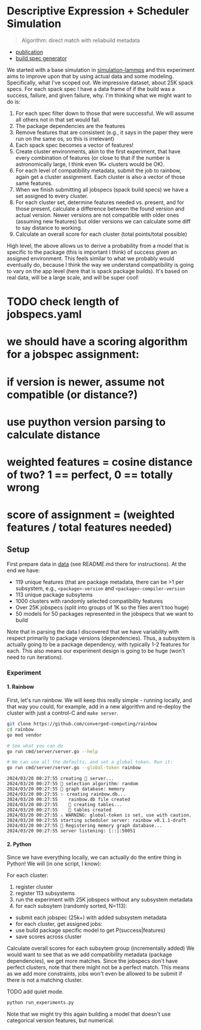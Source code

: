 # Descriptive Expression + Scheduler Simulation

> Algorithm: direct match with reliabuild metadata

- [publication](https://www.osti.gov/biblio/2223030)
- [build spec generator](https://github.com/buildsi/spack-buildspace-exploration)

We started with a base simulation in [simulation-lammps](../simulation-lammps) and this experiment aims to improve upon that by using actual data and some modeling. Specifically, what I've scoped out. We impressive dataset, about 25K spack specs. For each spack spec I have a data frame of if the build was a success, failure, and given failure, why. I'm thinking what we might want to do is:

1. For each spec filter down to those that were successful. We will assume all others not in that set would fail.
1. The package dependencies are the features
1. Remove features that are consistent (e.g., it says in the paper they were run on the same os, so this is irrelevant)
1. Each spack spec becomes a vector of features!
1. Create cluster environments, akin to the first experiment, that have every combination of features (or close to that if the number is astronomically large, I think even 1K+ clusters would be OK).
1. For each level of compatibility metadata, submit the job to rainbow, again get a cluster assignment. Each cluster is also a vector of those same features.
1. When we finish submitting all jobspecs (spack build specs) we have a set assigned to every cluster.
1. For each cluster set, determine features needed vs. present, and for those present, calculate a difference between the found version and actual version. Newer versions are not compatible with older ones (assuming new features) but older versions we can calculate some diff to say distance to working.
1. Calculate an overall score for each cluster (total points/total possible)

High level, the above allows us to derive a probability from a model that is specific to the package (this is important I think) of success given an assigned environment. This feels similar to what we probably would eventually do, because I think the way we understand compatibility is going to vary on the app level (here that is spack package builds). It's based on real data, will be a large scale, and will be super cool!

# TODO check length of jobspecs.yaml
# we should have a scoring algorithm for a jobspec assignment:
# if version is newer, assume not compatible (or distance?)
# use puython version parsing to calculate distance
# weighted features = cosine distance of two? 1 == perfect, 0 == totally wrong
# score of assignment = (weighted features / total features needed)


## Setup

First prepare data in [data](data) (see README.md there for instructions). At the end we have:

- 119 unique features (that are package metadata, there can be >1 per subsystem, e.g., `<package>-version` and `<package>-compiler-version`
- 113 unique package subsytems
- 1000 clusters with randomly selected compatibility features
- Over 25K jobspecs (split into groups of 1K so the files aren't too huge)
- 50 models for 50 packages represented in the jobspecs that we want to build

Note that in parsing the data I discovered that we have variability with respect primarily to package versions (dependencies). Thus, a subsystem is actually going to be a package dependency, with typically 1-2 features for each. This also means our experiment design is going to be huge (won't need to run iterations).

### Experiment

#### 1. Rainbow

First, let's run rainbow. We will keep this really simple - running locally, and that way you could, for example, add in a new algorithm and re-deploy the cluster with just a control-C and `make server`. 

```bash
git clone https://github.com/converged-computing/rainbow
cd rainbow
go mod vendor

# See what you can do
go run cmd/server/server.go --help

# We can use all the defaults, and set a global token. Run it:
go run cmd/server/server.go --global-token rainbow
```
```console
2024/03/20 00:27:55 creating 🌈️ server...
2024/03/20 00:27:55 🧩️ selection algorithm: random
2024/03/20 00:27:55 🧩️ graph database: memory
2024/03/20 00:27:55 ✨️ creating rainbow.db...
2024/03/20 00:27:55    rainbow.db file created
2024/03/20 00:27:55    🏓️ creating tables...
2024/03/20 00:27:55    🏓️ tables created
2024/03/20 00:27:55 ⚠️ WARNING: global-token is set, use with caution.
2024/03/20 00:27:55 starting scheduler server: rainbow v0.1.1-draft
2024/03/20 00:27:55 🧠️ Registering memory graph database...
2024/03/20 00:27:55 server listening: [::]:50051
```

#### 2. Python

Since we have everything locally, we can actually do the entire thing in Python! We will (in one script, I know):

For each cluster:

1. register cluster
2. register 113 subsystems
3. run the experiment with 25K jobspecs without any subsystem metadata
4. for each subsytem (randomly sorted, N=113):
 - submit each jobspec (25k+) with added subsystem metadata
 - for each cluster, get assigned jobs:
  - use build package specific model to get P(success|features)
  - save scores across cluster

Calculate overall scores for each subsytem group (incrementally added)
We would want to see that as we add compatibility metadata (package dependencies), we get more matches. Since the jobspecs don't have perfect clusters, note that there might not be a perfect match. This means as we add more constraints, jobs won't even be allowed to be submit if there is not a matching cluster.

TODO add quiet mode.

```bash
python run_experiments.py
```

Note that we might try this again building a model that doesn't use categorical version features, but numerical.
